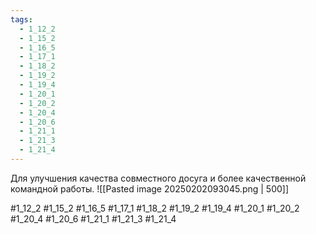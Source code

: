 ```yaml
---
tags:
  - 1_12_2
  - 1_15_2
  - 1_16_5
  - 1_17_1
  - 1_18_2
  - 1_19_2
  - 1_19_4
  - 1_20_1
  - 1_20_2
  - 1_20_4
  - 1_20_6
  - 1_21_1
  - 1_21_3
  - 1_21_4
---
```

Для улучшения качества совместного досуга и более качественной командной работы.
![[Pasted image 20250202093045.png | 500]]

#1_12_2
#1_15_2
#1_16_5
#1_17_1
  #1_18_2
#1_19_2
 #1_19_4
 #1_20_1
 #1_20_2
  #1_20_4
  #1_20_6 #1_21_1 #1_21_3 #1_21_4